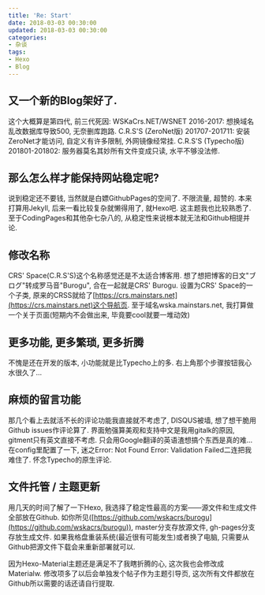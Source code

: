 ```yaml
---
title: 'Re: Start'
date: 2018-03-03 00:30:00
updated: 2018-03-03 00:30:00
categories:
- 杂谈
tags:
- Hexo
- Blog
---
```

## 又一个新的Blog架好了.
<!--more-->
这个大概算是第四代, 前三代死因:
WSKaCrs.NET/WSNET 2016-2017: 想换域名乱改数据库导致500, 无奈删库跑路.
C.R.S'S (ZeroNet版) 201707-201711: 安装ZeroNet才能访问, 自定义有许多限制, 外网镜像经常挂.
C.R.S'S (Typecho版) 201801-201802: 服务器莫名其妙所有文件变成只读, 水平不够没法修.

## 那么怎么样才能保持网站稳定呢?
说到稳定还不要钱, 当然就是白嫖GithubPages的空间了. 不限流量, 超赞的.
本来打算用Jekyll, 后来一看比较复杂就懒得用了, 就Hexo吧. 这主题我也比较熟悉了.
至于CodingPages和其他杂七杂八的, 从稳定性来说根本就无法和Github相提并论.

## 修改名称
CRS' Space(C.R.S'S)这个名称感觉还是不太适合博客用.
想了想把博客的日文"ブログ"转成罗马音"Burogu", 合在一起就是CRS' Burogu.
设置为CRS' Space的一个子类, 原来的CRSS就给了[https://crs.mainstars.net](https://crs.mainstars.net)这个导航页.
至于域名wska.mainstars.net, 我打算做一个关于页面(短期内不会做出来, 毕竟要cool就要一堆动效)

## 更多功能, 更多繁琐, 更多折腾
不愧是还在开发的版本, 小功能就是比Typecho上的多.
右上角那个步骤按钮我心水很久了...

## 麻烦的留言功能
那几个看上去就活不长的评论功能我直接就不考虑了, DISQUS被墙,
想了想干脆用Github issues作评论算了.
界面勉强算美观和支持中文是我用gitalk的原因, gitment只有英文直接不考虑.
只会用Google翻译的英语渣想搞个东西是真的难...
在config里配置了一下, 迷之Error: Not Found  Error: Validation Failed二连把我难住了.
怀念Typecho的原生评论.

## 文件托管 / 主题更新
用几天的时间了解了一下Hexo, 我选择了稳定性最高的方案——源文件和生成文件全部放在Github.
如你所见([https://github.com/wskacrs/burogu](https://github.com/wskacrs/burogu)), master分支存放源文件, gh-pages分支存放生成文件.
如果我格盘重装系统(最近很有可能发生)或者换了电脑, 只需要从Github把源文件下载会来重新部署就可以.

因为Hexo-Material主题还是满足不了我瞎折腾的心, 这次我也会修改成Materialw.
修改项多了以后会单独发个帖子作为主题引导页, 这次所有文件都放在Github所以需要的话还请自行提取.